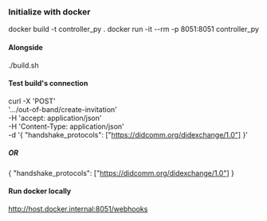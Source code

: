 ### Initialize with docker

docker build -t controller_py .
docker run -it --rm -p 8051:8051 controller_py

#### Alongside

./build.sh

#### Test build's connection
curl -X 'POST' \
  '.../out-of-band/create-invitation' \
  -H 'accept: application/json' \
  -H 'Content-Type: application/json' \
  -d '{
  "handshake_protocols": ["https://didcomm.org/didexchange/1.0"]
}'

##### OR

{
  "handshake_protocols": ["https://didcomm.org/didexchange/1.0"]
}

#### Run docker locally

http://host.docker.internal:8051/webhooks